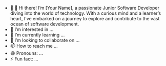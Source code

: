 - 👋 👋 Hi there! I’m [Your Name], a passionate Junior Software Developer diving into the world of technology. With a curious mind and a learner’s heart, I’ve embarked on a journey to explore and contribute to the vast ocean of software development.
- 👀 I’m interested in ...
- 🌱 I’m currently learning ...
- 💞️ I’m looking to collaborate on ...
- 📫 How to reach me ...
- 😄 Pronouns: ...
- ⚡ Fun fact: ...

<!---
ashwanikumar23/ashwanikumar23 is a ✨ special ✨ repository because its `README.md` (this file) appears on your GitHub profile.
You can click the Preview link to take a look at your changes.
--->
